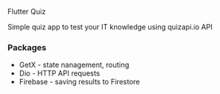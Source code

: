 Flutter Quiz

Simple quiz app to test your IT knowledge using quizapi.io API

### Packages

* GetX - state nanagement, routing
* Dio - HTTP API requests
* Firebase - saving results to Firestore
